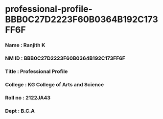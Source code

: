 # professional-profile-BBB0C27D2223F60B0364B192C173FF6F


### Name : Ranjith K
### NM ID : BBB0C27D2223F60B0364B192C173FF6F
### Title : Professional Profile
### College : KG College of Arts and Science
### Roll no : 2122JA43
### Dept : B.C.A
